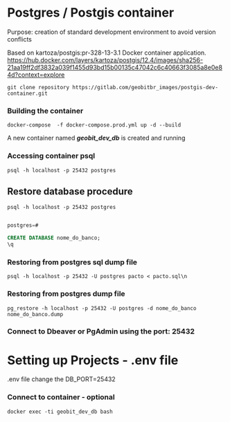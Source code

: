 
# Postgres / Postgis container

Purpose: creation of standard development environment to avoid version conflicts 

Based on kartoza/postgis:pr-328-13-3.1 Docker container application.
https://hub.docker.com/layers/kartoza/postgis/12.4/images/sha256-21aa19ff2df3832a039f1455d93bd15b00135c47042c6c40663f3085a8e0e84d?context=explore


```git clone repository https://gitlab.com/geobitbr_images/postgis-dev-container.git```


### Building the container
````docker-compose  -f docker-compose.prod.yml up -d --build````

A new container named ***geobit_dev_db*** is created and running


### Accessing container psql
````psql -h localhost -p 25432 postgres````



## Restore database procedure

```
psql -h localhost -p 25432 postgres
```
```sql

postgres=# 

CREATE DATABASE nome_do_banco;
\q
```

### Restoring from postgres sql dump file
```psql -h localhost -p 25432 -U postgres pacto < pacto.sql\n```

### Restoring from postgres dump file
```pg_restore -h localhost -p 25432 -U postgres -d nome_do_banco nome_do_banco.dump```

### Connect to Dbeaver or PgAdmin using the port: 25432

# Setting up Projects - .env file
 
.env file change the 
DB_PORT=25432



### Connect to container - optional
````docker exec -ti geobit_dev_db bash````




